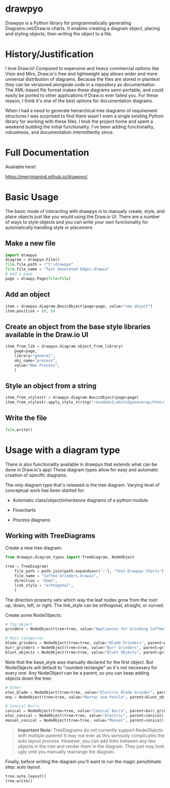 # drawpyo

Drawpyo is a Python library for programmatically generating Diagrams.net/Draw.io charts. It enables creating a diagram object, placing and styling objects, then writing the object to a file.

# History/Justification

I love Draw.io! Compared to expensive and heavy commercial options like Visio and Miro, Draw.io's free and lightweight app allows wider and more universal distribution of diagrams. Because the files are stored in plaintext they can be versioned alongside code in a repository as documentation. The XML-based file format makes these diagrams semi-portable, and could easily be ported to other applications if Draw.io ever failed you. For these reason, I think it's one of the best options for documentation diagrams.

When I had a need to generate heirarchical tree diagrams of requirement structures I was surprised to find there wasn't even a single existing Python library for working with these files. I took the project home and spent a weekend building the initial functionality. I've been adding functionality, robustness, and documentation intermittently since.

# Full Documentation

Available here!

https://merrimanind.github.io/drawpyo/

# Basic Usage

The basic mode of interacting with drawpyo is to manually create, style, and place objects just like you would using the Draw.io UI. There are a number of ways to style objects and you can write your own functionality for automatically handling style or placement.

## Make a new file

```python
import drawpyo
diagram = drawpyo.File()
file.file_path = r"C:\drawpyo"
file.file_name = "Test Generated Edges.drawio"
# Add a page
page = drawpy.Page(file=file)
```

## Add an object

```python
item = drawpyo.diagram.BasicObject(page=page, value="new object")
item.position = (0, 0)
```

## Create an object from the base style libraries available in the Draw.io UI

```python
item_from_lib = drawpyo.diagram.object_from_library(
    page=page,
    library="general",
    obj_name="process",
    value="New Process",
    )
```

## Style an object from a string

```python
item_from_stylestr = drawpyo.diagram.BasicObject(page=page)
item_from_stylestr.apply_style_string("rounded=1;whiteSpace=wrap;html=1;fillColor=#6a00ff;fontColor=#ffffff;strokeColor=#000000;gradientColor=#FF33FF;strokeWidth=4;")
```

## Write the file

```python
file.write()
```

# Usage with a diagram type

There is also functionality available in drawpyo that extends what can be done in Draw.io's app! These diagram types allow for easy and automatic creation of specific diagrams.

The only diagram type that's released is the tree diagram. Varying level of conceptual work has been started for:

- Automatic class/object/inheritance diagrams of a python module

- Flowcharts

- Process diagrams

## Working with TreeDiagrams

Create a new tree diagram:

```python
from drawpyo.diagram_types import TreeDiagram, NodeObject

tree = TreeDiagram(
    file_path = path.join(path.expanduser('~'), "Test Drawpyo Charts"),
    file_name = "Coffee Grinders.drawio",
    direction = "down",
    link_style = "orthogonal",
    )
```

The direction property sets which way the leaf nodes grow from the root: up, down, left, or right. The link_style can be orthogonal, straight, or curved.

Create some NodeObjects:

```python
# Top object
grinders = NodeObject(tree=tree, value="Appliances for Grinding Coffee", base_style="rounded rectangle")

# Main categories
blade_grinders = NodeObject(tree=tree, value="Blade Grinders", parent=grinders)
burr_grinders = NodeObject(tree=tree, value="Burr Grinders", parent=grinders)
blunt_objects = NodeObject(tree=tree, value="Blunt Objects", parent=grinders)
```

Note that the base_style was manually declared for the first object. But NodeObjects will default to "rounded rectangle" so it's not necessary for every one. Any NodeObject can be a parent, so you can keep adding objects down the tree:

```python
# Other
elec_blade = NodeObject(tree=tree, value="Electric Blade Grinder", parent=blade_grinders)
mnp = NodeObject(tree=tree, value="Mortar and Pestle", parent=blunt_objects)

# Conical Burrs
conical = NodeObject(tree=tree, value="Conical Burrs", parent=burr_grinders)
elec_conical = NodeObject(tree=tree, value="Electric", parent=conical)
manual_conical = NodeObject(tree=tree, value="Manual", parent=conical)
```

> **Important Note:** TreeDiagrams do not currently support NodeObjects with multiple parents! It may not ever as this seriously complicates the auto layout process. However, you can add links between any two objects in the tree and render them in the diagram. They just may look ugly until you manually rearrange the diagram.

Finally, before writing the diagram you'll want to run the magic penultimate step: auto layout.

```python
tree.auto_layout()
tree.write()
```
